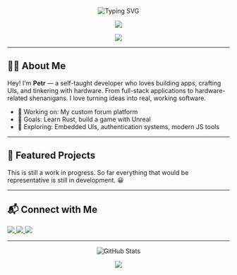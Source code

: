 <!-- HEADER -->
<p align="center">
  <img src="https://readme-typing-svg.herokuapp.com?font=Fira+Code&weight=600&size=24&duration=3000&pause=1000&color=58A6FF&center=true&vCenter=true&width=500&lines=Hi%2C+I'm+Petr!;Developer+%7C+Maker+%7C+Tech+Enthusiast" alt="Typing SVG" />
</p>

<p align="center">
  <img src="https://skillicons.dev/icons?i=js,html,css,nodejs,mongodb,express,bootstrap,arduino,vscode,github" />
</p>

<p align="center">
  <img src="https://komarev.com/ghpvc/?username=PedrexDev&label=Profile+Views&color=58A6FF&style=flat-square" />
</p>

---

## 👨‍💻 About Me

Hey! I'm **Petr** — a self-taught developer who loves building apps, crafting UIs, and tinkering with hardware. From full-stack applications to hardware-related shenanigans. I love turning ideas into real, working software.

- 🔭 Working on: My custom forum platform
- 🎯 Goals: Learn Rust, build a game with Unreal
- 🧠 Exploring: Embedded UIs, authentication systems, modern JS tools

---

## 🚀 Featured Projects

This is still a work in progress. So far everything that would be representative is still in development. 😀

---

## 📬 Connect with Me


<p align="left">
  <a href="https://pedrex.sbs" target="_blank">
    <img src="https://img.shields.io/badge/Website-58A6FF?style=for-the-badge&logo=internetarchive&logoColor=white" />
  </a>
  <a href="mailto:pedrexik@gmail.com">
    <img src="https://img.shields.io/badge/Gmail-EA4335?style=for-the-badge&logo=gmail&logoColor=white" />
  </a>
  <a href="https://discordapp.com/users/813812775968833586" target="_blank">
    <img src="https://img.shields.io/badge/Discord-5865F2?style=for-the-badge&logo=discord&logoColor=white" />
  </a>

---

<p align="center">
  <img src="https://github-readme-stats.vercel.app/api?username=PedrexDev&show_icons=true&theme=radical" alt="GitHub Stats" />
</p>
<p align="center">
  <img src="https://github-readme-streak-stats.herokuapp.com?user=PedrexDev&theme=radical&hide_border=false" />
</p>
